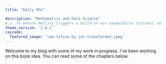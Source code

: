 ```yaml
---
title: "Emily Ahn"

description: "Mathematics and Data Science"
# 1. To ensure Netlify triggers a build on our exampleSite instance, we need to change a file in the exampleSite directory.
theme_version: '2.8.2'
cascade:
  featured_image: '\me-tofino-by-jen-transformed.jpeg'
---
```

Welcome to my blog with some of my work in progress. I've been working on this book idea. You can read some of the chapters below.
